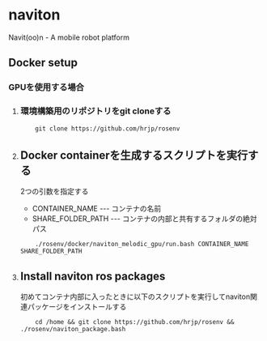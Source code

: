 
# naviton
Navit(oo)n - A mobile robot platform 


## Docker setup

### GPUを使用する場合

1. ### 環境構築用のリポジトリをgit cloneする

    ```bash:bash
        git clone https://github.com/hrjp/rosenv
    ```

2. ## Docker containerを生成するスクリプトを実行する
    2つの引数を指定する
    * CONTAINER_NAME  --- コンテナの名前
    * SHARE_FOLDER_PATH  --- コンテナの内部と共有するフォルダの絶対パス
    
    ```bash:bash
        ./rosenv/docker/naviton_melodic_gpu/run.bash CONTAINER_NAME SHARE_FOLDER_PATH
    ```

3. ## Install naviton ros packages 
    初めてコンテナ内部に入ったときに以下のスクリプトを実行してnaviton関連パッケージをインストールする
    ```bash:bash
        cd /home && git clone https://github.com/hrjp/rosenv && ./rosenv/naviton_package.bash
    ```